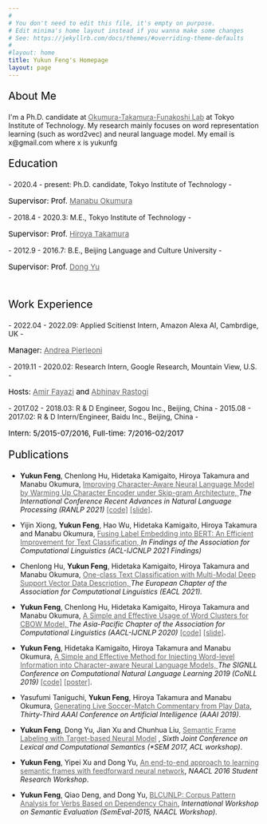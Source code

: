 ```yaml
---
#
# You don't need to edit this file, it's empty on purpose.
# Edit minima's home layout instead if you wanna make some changes
# See: https://jekyllrb.com/docs/themes/#overriding-theme-defaults
#
#layout: home
title: Yukun Feng's Homepage
layout: page
---
```


<style>
    #link { color: #616060; } /* CSS link color */
.underline
{
    color:inherit;
    border-bottom: solid 1px #E6E6E6;
}
</style>


<p style="color:black;font-size:21px;font-weight:Semibold">About Me</p>
I'm a Ph.D. candidate at  <a id="link" class="underline" href="http://lr-www.pi.titech.ac.jp/wp/">Okumura-Takamura-Funakoshi Lab</a> at
Tokyo Institute of Technology.  My research mainly focuses on word
representation learning (such as word2vec) and neural language model. My email is x@gmail.com  where x is yukunfg

<br>
<p style="color:black;font-size:21px;font-weight:Semibold">Education</p>
- 2020.4 - present: Ph.D. candidate, Tokyo Institute of Technology
    - <p style="color:black;font-size:15px;font-weight:Semibold">Supervisor: Prof. <a id="link" class="underline" href="http://www.lr.pi.titech.ac.jp/~oku/index-e.html">Manabu Okumura</a></p>
- 2018.4 - 2020.3: M.E., Tokyo Institute of Technology
    - <p style="color:black;font-size:15px;font-weight:Semibold">Supervisor: Prof. <a id="link" class="underline" href="http://www.lr.pi.titech.ac.jp/~takamura/">Hiroya Takamura</a></p>
- 2012.9 - 2016.7: B.E., Beijing Language and Culture University
    - <p style="color:black;font-size:15px;font-weight:Semibold">Supervisor: Prof. <a id="link" class="underline" href="http://faculty.blcu.edu.cn/yudong">Dong Yu</a></p>

<br>

<p style="color:black;font-size:21px;font-weight:Semibold">Work Experience</p>
- 2022.04 - 2022.09: Applied Scitienst Intern, Amazon Alexa AI, Cambrdige, UK
    - <p style="color:black;font-size:15px;font-weight:Semibold"> Manager: <a id="link" class="underline" href="https://www.linkedin.com/in/andreapierleoni/">Andrea Pierleoni</a> </p>
- 2019.11 - 2020.02: Research Intern, Google Research, Mountain View, U.S.
    - <p style="color:black;font-size:15px;font-weight:Semibold"> Hosts: <a id="link" class="underline" href="https://www.linkedin.com/in/amir-fayazi-aba57831/">Amir Fayazi</a> and <a id="link" class="underline" href="https://www.linkedin.com/in/abhinav-rastogi-0a466934/">Abhinav Rastogi</a> </p>
- 2017.02 - 2018.03: R & D Engineer, Sogou Inc., Beijing, China
- 2015.08 - 2017.02: R & D Intern/Engineer, Baidu Inc., Beijing, China
    - <p style="color:black;font-size:15px;font-weight:Semibold"> Intern: 5/2015-07/2016, Full-time: 7/2016-02/2017 


<br>

<p style="color:black;font-size:21px;font-weight:Semibold">Publications</p>

- **Yukun Feng**, Chenlong Hu, Hidetaka Kamigaito, Hiroya Takamura and Manabu Okumura, 
<a id="link" class="underline" href="to_add"> Improving Character-Aware Neural Language Model by Warming Up Character Encoder under Skip-gram Architecture,
</a> *The International Conference Recent Advances in Natural Language Processing (RANLP 2021)* <a
   id="link"
   class="underline" href="https://github.com/yukunfeng/warmup_char_lm">[code]</a> <a id="link"
   class="underline"
   href="https://drive.google.com/file/d/1ltz5H5bh05XYbNpWMXW_00vKLFfi-1bg/view?usp=sharing">[slide]</a>.

- Yijin Xiong, **Yukun Feng**, Hao Wu, Hidetaka Kamigaito, Hiroya Takamura and Manabu Okumura, 
<a id="link" class="underline" href="https://aclanthology.org/2021.findings-acl.152.pdf">Fusing Label Embedding into BERT: An Efficient Improvement for Text Classification,
</a> *In Findings of the Association for Computational Linguistics (ACL-IJCNLP 2021 Findings)*

- Chenlong Hu, **Yukun Feng**, Hidetaka Kamigaito, Hiroya Takamura and Manabu Okumura, 
<a id="link" class="underline" href="https://aclanthology.org/2021.eacl-main.296.pdf">One-class Text Classification with Multi-Modal Deep Support Vector Data Description,
</a> *The European Chapter of the Association for Computational Linguistics (EACL 2021).*

- **Yukun Feng**, Chenlong Hu, Hidetaka Kamigaito, Hiroya Takamura and Manabu Okumura, 
<a id="link" class="underline" href="https://www.aclweb.org/anthology/2020.aacl-main.10.pdf"> A Simple and Effective Usage of Word Clusters for CBOW Model,
</a> *The Asia-Pacific Chapter of the Association for Computational Linguistics (AACL-IJCNLP 2020)* <a
   id="link"
   class="underline" href="https://github.com/yukunfeng/cluster-cbow">[code]</a> <a id="link"
   class="underline"
   href="https://drive.google.com/file/d/1gBbIraugOFfa2G0w2r-V2a7NGoZVRGQO/view?usp=sharing">[slide]</a>.

- **Yukun Feng**, Hidetaka Kamigaito, Hiroya Takamura and Manabu Okumura, 
<a id="link" class="underline" href="https://www.aclweb.org/anthology/K19-1086.pdf"> A Simple and
Effective Method for Injecting Word-level Information into Character-aware Neural Language Models,
</a> *The SIGNLL Conference on Computational Natural Language Learning 2019 (CoNLL 2019)* <a
   id="link"
   class="underline" href="https://github.com/yukunfeng/char_word_lm">[code]</a> <a id="link"
   class="underline"
   href="https://drive.google.com/open?id=1-cyCAFCp_5Qownhe53YbvnUZ7MdJ1Vs6">[poster]</a>.

- Yasufumi Taniguchi, **Yukun Feng**, Hiroya Takamura and Manabu Okumura, <a id="link"
   class="underline" href="https://www.aaai.org/ojs/index.php/AAAI/article/view/4691">Generating
   Live Soccer-Match Commentary from Play Data</a>,
   *Thirty-Third AAAI Conference on Artificial Intelligence (AAAI 2019)*.


   <a id="link" class="underline" href=""></a>
- **Yukun Feng**, Dong Yu, Jian Xu and Chunhua Liu, <a id="link" class="underline"
   href="https://www.aclweb.org/anthology/S17-1010">Semantic Frame Labeling with Target-based
   Neural Model</a> , *Sixth Joint Conference on Lexical and Computational Semantics (\*SEM 2017, ACL workshop)*.

- **Yukun Feng**, Yipei Xu and Dong Yu, 
   <a id="link" class="underline" href="https://www.aclweb.org/anthology/N/N16/N16-2001.pdf"> An
   end-to-end approach to learning semantic frames with feedforward neural network</a>, *NAACL 2016
   Student Research Workshop*.

- **Yukun Feng**, Qiao Deng, and Dong Yu, <a id="link" class="underline"
   href="https://aclweb.org/anthology/S/S15/S15-2054.pdf"> BLCUNLP: Corpus Pattern Analysis for
   Verbs Based on Dependency Chain</a>, *International Workshop on Semantic Evaluation
   (SemEval-2015, NAACL Workshop)*.

